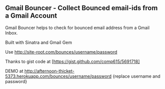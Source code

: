 Gmail Bouncer - Collect Bounced email-ids from a Gmail Account
-------
Gmail Bouncer helps to check for bounced email address from a Gmail Inbox.

Built with Sinatra and Gmail Gem

Use http://site-root.com/bounces/username/password

Thanks to gist code at [https://gist.github.com/comp615/5691718]

DEMO at http://afternoon-thicket-5373.herokuapp.com/bounces/username/password {replace username and password}
